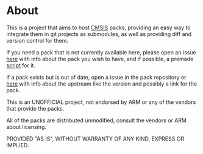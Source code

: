 
# About

This is a project that aims to host [CMSIS](https://www.arm.com/why-arm/technologies/cmsis) packs, providing an easy way to integrate them in git projects as submodules, as well as providing diff and version control for them.

If you need a pack that is not currently available here, please open an issue [here](https://github.com/cmsis-packs/.github/issues) with info about the pack you wish to have, and if possible, a premade [script](https://github.com/cmsis-packs/cmsis-dfp-repo_template/blob/deploy-script/cmsis-deploy.sh) for it.

If a pack exists but is out of date, open a issue in the pack repository or [here](https://github.com/cmsis-packs/.github/issues) with info about the upstream like the version and possibly a link for the pack.

This is an UNOFFICIAL project, not endorsed by ARM or any of the vendors that provide the packs.

All of the packs are distributed unmodified, consult the vendors or ARM about licensing. 

PROVIDED "AS IS", WITHOUT WARRANTY OF ANY KIND, EXPRESS OR IMPLIED.
